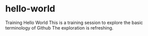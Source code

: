 # hello-world
Training Hello World
This is a training session to explore the basic terminology of Github
The exploration is refreshing. 
